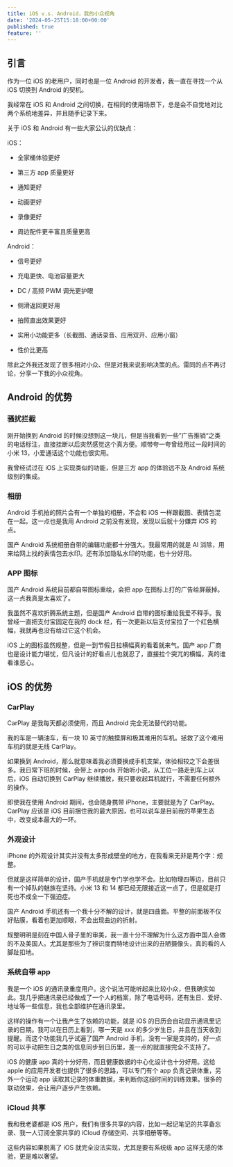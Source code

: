 ```yaml
---
title: iOS v.s. Android，我的小众视角
date: '2024-05-25T15:18:00+00:00'
published: true
feature: ''
---
```

## 引言

作为一位 iOS 的老用户，同时也是一位 Android 的开发者，我一直在寻找一个从 iOS 切换到 Android 的契机。

我经常在 iOS 和 Android 之间切换，在相同的使用场景下，总是会不自觉地对比两个系统地差异，并且随手记录下来。

关于 iOS 和 Android 有一些大家公认的优缺点：

iOS：

*   全家桶体验更好
    
*   第三方 app 质量更好
    
*   通知更好
    
*   动画更好
    
*   录像更好
    
*   周边配件更丰富且质量更高
    

Android：

*   信号更好
    
*   充电更快、电池容量更大
    
*   DC / 高频 PWM 调光更护眼
    
*   侧滑返回更好用
    
*   拍照直出效果更好
    
*   实用小功能更多（长截图、通话录音、应用双开、应用小窗）
    
*   性价比更高
    

除此之外我还发现了很多相对小众、但是对我来说影响决策的点。雷同的点不再讨论，分享一下我的小众视角。

## Android 的优势

### 骚扰拦截

刚开始换到 Android 的时候没想到这一块儿，但是当我看到一些”广告推销“之类的电话标注，直接挂断以后突然感觉这个真方便。顺带夸一夸曾经用过一段时间的小米 13，小爱通话这个功能也很实用。

我曾经试过在 iOS 上实现类似的功能，但是三方 app 的体验远不及 Android 系统级别的集成。

### 相册

Android 手机拍的照片会有一个单独的相册，不会和 iOS 一样跟截图、表情包混在一起。这一点也是我用 Android 之前没有发现，发现以后就十分嫌弃 iOS 的点。

国产 Android 系统相册自带的编辑功能都十分强大。我最常用的就是 AI 消除，用来给网上找的表情包去水印。还有添加隐私水印的功能，也十分好用。

### APP 图标

国产 Android 系统目前都自带图标重绘，会把 app 在图标上打的广告给屏蔽掉。这一点我真是太喜欢了。

我虽然不喜欢折腾系统主题，但是国产 Android 自带的图标重绘我爱不释手。我曾经一直把支付宝固定在我的 dock 栏，有一次更新以后支付宝拉了一个红色横幅，我就再也没有给过它这个机会。

iOS 上的图标虽然规整，但是一到节假日拉横幅真的看着就来气。国产 app 厂商也是设计能力堪忧，但凡设计的好看点儿也就忍了，直接拉个突兀的横幅，真的谁看谁恶心。

## iOS 的优势

### CarPlay

CarPlay 是我每天都必须使用，而且 Android 完全无法替代的功能。

我的车是一辆油车，有一块 10 英寸的触摸屏和极其难用的车机。拯救了这个难用车机的就是无线 CarPlay。

如果换到 Android，那么就意味着我必须要换成手机支架，体验相较之下会差很多。我日常下班的时候，会带上 airpods 开始听小说，从工位一路走到车上以后，iOS 自动切换到 CarPlay 继续播放，我只要收起耳机就行，不需要任何额外的操作。

即使我在使用 Android 期间，也会随身携带 iPhone，主要就是为了 CarPlay。CarPlay 应该是 iOS 目前捆住我的最大原因，也可以说车是目前我的苹果生态中，改变成本最大的一环。

### 外观设计

iPhone 的外观设计其实并没有太多形成壁垒的地方，在我看来无非是两个字：规整。

但就是这样简单的设计，国产手机就是专门学也学不会。比如物理四等边，目前只有一个掉队的魅族在坚持。小米 13 和 14 都已经无限接近这一点了，但是就是打死也不成全一下强迫症。

国产 Android 手机还有一个我十分不解的设计，就是四曲面。平整的前面板不仅好贴膜，看着也更加顺眼，不会出现曲边的折射。

规整明明是刻在中国人骨子里的审美，我一直十分不理解为什么这方面中国人会做的不及美国人。尤其是那些为了辨识度而特地设计出来的丑陋摄像头，真的看的人脚趾扣地。

### 系统自带 app

我是一个 iOS 的通讯录重度用户。这个说法可能听起来比较小众，但我确实如此。我几乎把通讯录已经做成了一个人的档案，除了电话号码，还有生日、爱好、地址等一些信息，我也全部维护在通讯录里。

这样的操作有一个让我产生了依赖的功能，就是 iOS 的日历会自动显示通讯里记录的日期。我可以在日历上看到，哪一天是 xxx 的多少岁生日，并且在当天收到提醒。而这个功能我几乎试遍了国产 Android 手机，没有一家是支持的，好一点的可以手动把生日之类的信息同步到日历里，差一点的就直接完全不支持了。

iOS 的健康 app 真的十分好用，而且健康数据的中心化设计也十分好用。这给 apple 的应用开发者也提供了很多的思路，可以专门有个 app 负责记录体重，另外一个运动 app 读取其记录的体重数据，来判断你这段时间的训练效果。很多的联动效果，会让用户逐步产生依赖。

### iCloud 共享

我和我老婆都是 iOS 用户，我们有很多共享的内容，比如一起记笔记的共享备忘录、我一人订阅全家共享的 iCloud 存储空间、共享相册等等。

这些内容如果脱离了 iOS 就完全没法实现，尤其是要有系统级 app 这样无感的体验，更是难以奢望。
